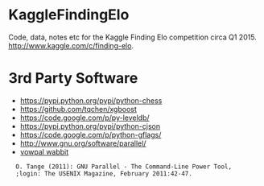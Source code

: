 # KaggleFindingElo
Code, data, notes etc for the Kaggle Finding Elo competition circa Q1 2015.
http://www.kaggle.com/c/finding-elo.

# 3rd Party Software

* https://pypi.python.org/pypi/python-chess
* https://github.com/tqchen/xgboost
* https://code.google.com/p/py-leveldb/
* https://pypi.python.org/pypi/python-cjson
* https://code.google.com/p/python-gflags/
* http://www.gnu.org/software/parallel/
* [vowpal wabbit](http://hunch.net/~vw/)

```
  O. Tange (2011): GNU Parallel - The Command-Line Power Tool,
  ;login: The USENIX Magazine, February 2011:42-47.
```

